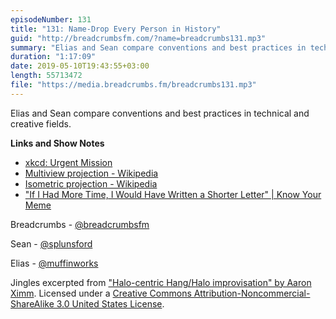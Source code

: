 ```yaml
---
episodeNumber: 131
title: "131: Name-Drop Every Person in History"
guid: "http://breadcrumbsfm.com/?name=breadcrumbs131.mp3"
summary: "Elias and Sean compare conventions and best practices in technical and creative fields."
duration: "1:17:09"
date: 2019-05-10T19:43:55+03:00
length: 55713472
file: "https://media.breadcrumbs.fm/breadcrumbs131.mp3"
---
```

Elias and Sean compare conventions and best practices in technical and creative fields.

**Links and Show Notes**
- [xkcd: Urgent Mission](https://xkcd.com/567/)
- [Multiview projection - Wikipedia](https://en.wikipedia.org/wiki/Multiview_projection)
- [Isometric projection - Wikipedia](https://en.wikipedia.org/wiki/Isometric_projection)
- ["If I Had More Time, I Would Have Written a Shorter Letter" | Know Your Meme](https://knowyourmeme.com/memes/if-i-had-more-time-i-would-have-written-a-shorter-letter)

Breadcrumbs - [@breadcrumbsfm](https://twitter.com/breadcrumbsfm)

Sean - [@splunsford](https://twitter.com/splunsford)

Elias - [@muffinworks](https://twitter.com/muffinworks)

Jingles excerpted from ["Halo-centric Hang/Halo improvisation" by Aaron Ximm](http://freemusicarchive.org/music/aaron_ximm/handpans_and_the_hang/). Licensed under a [Creative Commons Attribution-Noncommercial-ShareAlike 3.0 United States License](http://creativecommons.org/licenses/by-nc-sa/3.0/us/).